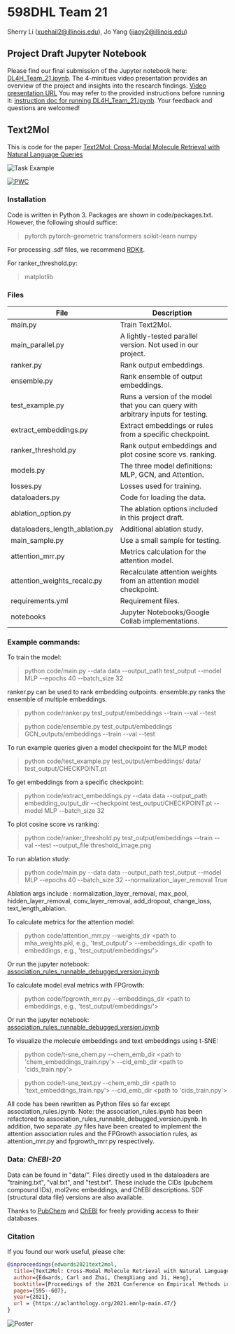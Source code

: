   

# 598DHL Team 21

Sherry Li (xuehail2@illinois.edu), Jo Yang (jiaoy2@illinois.edu)

## Project Draft Jupyter Notebook

Please find our final submission of the Jupyter notebook here: [DL4H_Team_21.ipynb](https://github.com/sherrylinice/598dhl/blob/main/DL4H_Team_21%20Final..ipynb). 
The 4-minitues video presentation provides an overview of the project and insights into the research findings.
[Video presentation URL](https://mediaspace.illinois.edu/media/t/1_zekf6gtq)
You may refer to the provided instructions before running it: [instruction doc for running DL4H_Team_21.ipynb](https://github.com/sherrylinice/598dhl/blob/f011712ec4e8754a0ce2969d6873fa31c8304e68/Instruction%20to%20run%20DL4H_Team21.ipynb%20(1).docx). Your feedback and questions are welcomed!

## Text2Mol

This is code for the paper [Text2Mol: Cross-Modal Molecule Retrieval with Natural Language Queries](https://aclanthology.org/2021.emnlp-main.47/)


![Task Example](https://github.com/cnedwards/text2mol/blob/master/misc/task2.PNG?raw=true)

[![PWC](https://img.shields.io/endpoint.svg?url=https://paperswithcode.com/badge/text2mol-cross-modal-molecule-retrieval-with/cross-modal-retrieval-on-chebi-20)](https://paperswithcode.com/sota/cross-modal-retrieval-on-chebi-20?p=text2mol-cross-modal-molecule-retrieval-with)

### Installation

Code is written in Python 3. Packages are shown in code/packages.txt. However, the following should suffice:
> pytorch
> pytorch-geometric
> transformers
> scikit-learn
> numpy

For processing .sdf files, we recommend [RDKit](https://www.rdkit.org/docs/GettingStartedInPython.html).

For ranker_threshold.py:
> matplotlib

### Files

| File      | Description |
| ----------- | ----------- |
| main.py      | Train Text2Mol.       |
| main_parallel.py   | A lightly-tested parallel version. Not used in our project.     |
| ranker.py   | Rank output embeddings.        |
| ensemble.py   | Rank ensemble of output embeddings.        |
| test_example.py   | Runs a version of the model that you can query with arbitrary inputs for testing.        |
| extract_embeddings.py   | Extract embeddings or rules from a specific checkpoint.        |
| ranker_threshold.py   | Rank output embeddings and plot cosine score vs. ranking.        |
| models.py   | The three model definitions: MLP, GCN, and Attention.        |
| losses.py   | Losses used for training.        |
| dataloaders.py   | Code for loading the data.        |
| ablation_option.py   | The ablation options included in this project draft.        |
| dataloaders_length_ablation.py   | Additional ablation study.        |
| main_sample.py   | Use a small sample for testing.        |
| attention_mrr.py | Metrics calculation for the attention model.        |
| attention_weights_recalc.py | Recalculate attention weights from an attention model checkpoint.        |
| requirements.yml   | Requirement files.        |
| notebooks   | Jupyter Notebooks/Google Collab implementations.        |


### Example commands:

To train the model:

> python code/main.py --data data --output_path test_output --model MLP --epochs 40 --batch_size 32

ranker.py can be used to rank embedding outpoints. ensemble.py ranks the ensemble of multiple embeddings.  

> python code/ranker.py test_output/embeddings --train --val --test

> python code/ensemble.py test_output/embeddings GCN_outputs/embeddings --train --val --test

To run example queries given a model checkpoint for the MLP model:

> python code/test_example.py test_output/embeddings/ data/ test_output/CHECKPOINT.pt

To get embeddings from a specific checkpoint:

> python code/extract_embeddings.py --data data --output_path embedding_output_dir --checkpoint test_output/CHECKPOINT.pt --model MLP --batch_size 32

To plot cosine score vs ranking:

> python code/ranker_threshold.py test_output/embeddings --train --val --test --output_file threshold_image.png

To run ablation study: 
> python code/main.py --data data --output_path test_output --model MLP --epochs 40 --batch_size 32 --normalization_layer_removal True

Ablation args include : normalization_layer_removal, max_pool, hidden_layer_removal, conv_layer_removal, add_dropout, change_loss, text_length_ablation.

To calculate metrics for the attention model:
> python code/attention_mrr.py --weights_dir <path to mha_weights.pkl, e.g., 'test_output/'> --embeddings_dir <path to embeddings, e.g., 'test_output/embeddings/'>

Or run the jupyter notebook: [association_rules_runnable_debugged_version.ipynb](https://github.com/sherrylinice/598dhl/blob/main/code/notebooks/association_rules_runnable_debugged_version.ipynb)

To calculate model eval metrics with FPGrowth:
> python code/fpgrowth_mrr.py --embeddings_dir <path to embeddings, e.g., 'test_output/embeddings/'>

Or run the jupyter notebook: [association_rules_runnable_debugged_version.ipynb](https://github.com/sherrylinice/598dhl/blob/main/code/notebooks/association_rules_runnable_debugged_version.ipynb)

To visualize the molecule embeddings and text embeddings using t-SNE: 
> python code/t-sne_chem.py --chem_emb_dir <path to 'chem_embeddings_train.npy'> --cid_emb_dir <path to 'cids_train.npy'>

> python code/t-sne_text.py --chem_emb_dir <path to 'text_embeddings_train.npy'> --cid_emb_dir <path to 'cids_train.npy'>

All code has been rewritten as Python files so far except association_rules.ipynb. Note: the association_rules.ipynb has been refactored to association_rules_runnable_debugged_version.ipynb. In addition, 
two separate .py files have been created to implement the attention association rules and the FPGrowth association rules, as attention_mrr.py and fpgrowth_mrr.py respectively. 


### Data: *ChEBI-20*

Data can be found in "data/". Files directly used in the dataloaders are "training.txt", "val.txt", and "test.txt". These include the CIDs (pubchem compound IDs), mol2vec embeddings, and ChEBI descriptions. SDF (structural data file) versions are also available. 

Thanks to [PubChem](https://pubchem.ncbi.nlm.nih.gov/) and [ChEBI](https://www.ebi.ac.uk/chebi/) for freely providing access to their databases. 


### Citation
If you found our work useful, please cite:
```bibtex
@inproceedings{edwards2021text2mol,
  title={Text2Mol: Cross-Modal Molecule Retrieval with Natural Language Queries},
  author={Edwards, Carl and Zhai, ChengXiang and Ji, Heng},
  booktitle={Proceedings of the 2021 Conference on Empirical Methods in Natural Language Processing},
  pages={595--607},
  year={2021},
  url = {https://aclanthology.org/2021.emnlp-main.47/}
}
```


![Poster](https://github.com/cnedwards/text2mol/blob/master/misc/Text2Mol_EMNLP_poster.png?raw=true)

